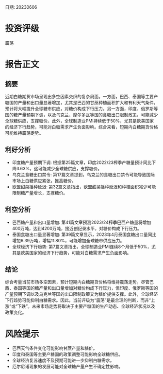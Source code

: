 
日期: 20230606

# 投资评级

震荡

# 报告正文

## 摘要

近期白糖期货市场呈现出多空因素交织的复杂局面。一方面，巴西、泰国等主要产糖国的产量和出口量显著增加，尤其是巴西的甘蔗种植面积扩大和有利天气条件，预计将大幅提升全球糖市供应，对糖价构成下行压力。另一方面，印度、俄罗斯等国的糖产量预期下调，以及乌克兰、摩尔多瓦等国的食糖出口限制政策，可能减少全球糖供应，支撑糖价。此外，全球制造业PMI持续低于50%，尤其是欧美国家的经济下行趋势，可能对白糖需求产生负面影响。综合来看，短期内白糖期货价格可能维持震荡走势。

## 利好分析

* 印度糖产量预期下调: 根据第25篇文章，印度2022/23榨季产糖量预计同比下降3.63%，这可能减少全球糖供应，支撑糖价。
* 乌克兰食糖出口禁令: 第17篇文章提到，乌克兰的食糖出口禁令可能导致国际市场上白糖供应紧张，推高糖价。
* 欧盟甜菜播种延迟: 第32篇文章指出，欧盟甜菜播种延迟和种植面积减少可能限制糖产量增长，支撑糖价。

## 利空分析

* 巴西糖产量和出口量增加: 第41篇文章预测2023/24榨季巴西产糖量将增加400万吨，达到4200万吨，接近创纪录水平，对糖价构成下行压力。
* 泰国食糖出口量显著增加: 第39篇文章显示，2023年4月泰国食糖出口量同比增加6.39万吨，增幅11.80%，可能增加全球糖市供应压力。
* 全球经济下行趋势: 第7篇文章指出，全球制造业PMI连续8个月低于50%，尤其是欧美国家的经济下行趋势，可能对白糖需求产生负面影响。

## 结论

综合考量当前市场多空因素，预计短期内白糖期货价格将维持震荡走势。尽管巴西、泰国等国的糖产量和出口量增加对糖价构成下行压力，但印度、俄罗斯等国的产量预期下调以及乌克兰等国的出口限制政策又为糖价提供支撑。此外，全球经济下行趋势可能抑制白糖需求。因此，当前评级为“震荡”是最合理的判断，而非“上涨”或“下跌”。未来市场走势将取决于主要产糖国的生产动态、全球经济状况以及政策变化。

# 风险提示

* 巴西天气条件变化可能影响甘蔗产量和糖价。
* 印度和泰国等主要产糖国的政策调整可能影响全球糖供应。
* 全球经济复苏速度不及预期可能进一步抑制白糖需求。
* 厄尔尼诺现象的发展可能对全球糖产量产生不确定性影响。
